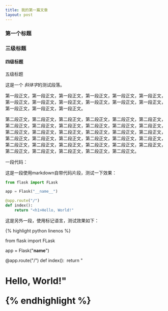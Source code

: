 ```yaml
---
title: 我的第一篇文章
layout: post
---
```


### **第一个标题**

### 三级标题

#### 四级标题

五级标题

这是一个 *斜体字*的测试段落。

第一段正文，第一段正文，第一段正文，第一段正文，第一段正文，第一段正文，第一段正文，第一段正文，第一段正文，第一段正文，第一段正文，第一段正文，第一段正文，第一段正文，第一段正文。

第二段正文，第二段正文，第二段正文，第二段正文，第二段正文，第二段正文，第二段正文，第二段正文，第二段正文，第二段正文，第二段正文，第二段正文，第二段正文，第二段正文，第二段正文，第二段正文，第二段正文，第二段正文，第二段正文，第二段正文，第二段正文，第二段正文，第二段正文，第二段正文，第二段正文，第二段正文，第二段正文，第二段正文，第二段正文，第二段正文，第二段正文，第二段正文，第二段正文，第二段正文，第二段正文。

一段代码：

这是一段使用markdown自带代码片段，测试一下效果：

```python
from flask import FLask

app = Flask("__name__")

@app.route("/")
def index():
    return "<h1>Hello, World!"
```

这是另外一段，使用标记语言，测试效果如下：

{% highlight python linenos %}

from flask import FLask

app = Flask("__name__")

@app.route("/")
def index():
​    return "<h1>Hello, World!"

{% endhighlight %}